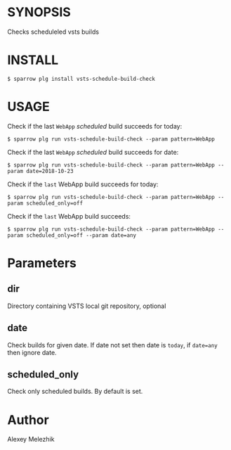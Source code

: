 # SYNOPSIS

Checks scheduleled vsts builds

# INSTALL

    $ sparrow plg install vsts-schedule-build-check

# USAGE

Check if the last `WebApp` *scheduled* build succeeds for today:

    $ sparrow plg run vsts-schedule-build-check --param pattern=WebApp

Check if the last `WebApp` *scheduled* build succeeds for date:

    $ sparrow plg run vsts-schedule-build-check --param pattern=WebApp --param date=2018-10-23

Check if the `last` WebApp build succeeds for today:

    $ sparrow plg run vsts-schedule-build-check --param pattern=WebApp --param scheduled_only=off

Check if the `last` WebApp build succeeds:

    $ sparrow plg run vsts-schedule-build-check --param pattern=WebApp --param scheduled_only=off --param date=any

# Parameters

## dir

Directory containing VSTS local git repository, optional

## date

Check builds for given date. If date not set then date is `today`, if `date=any` then ignore date.

## scheduled_only

Check only scheduled builds. By default is set.


# Author

Alexey Melezhik

